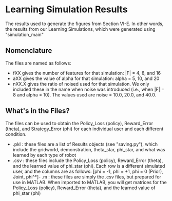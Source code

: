 # Learning Simulation Results

The results used to generate the figures from Section VI-E. In other words, the results from our Learning Simulations, which were generated using "simulation_main"

## Nomenclature
The files are named as follows:

- fXX gives the number of features for that simulation: |F| = 4, 8, and 16
- aXX gives the value of alpha for that simulation: alpha = 5, 10, and 20
- nXX.X gives the ratio of noised used for that simulation. We only included these in the name when noise was introduced (i.e., when |F| = 8 and alpha = 10). The values used are noise = 10.0, 20.0, and 40.0.

## What's in the Files?
The files can be used to obtain the Policy_Loss (policy), Reward_Error (theta), and Strategy_Error (phi) for each individual user and each different condition.

- .pkl : these files are a list of Results objects (see "saving.py"), which include the gridworld, demonstration, theta_star, phi_star, and what was learned by each type of robot
- .csv : these files include the Policy_Loss (policy), Reward_Error (theta), and the learned value of phi_star (phi). Each row is a different simulated user, and the columns are as follows: [phi = -1, phi = +1, phi = 0 (Prior), Joint, phi^*]- .m : these files are simply the .csv files, but prepared for use in MATLAB. When imported to MATLAB, you will get matrices for the Policy_Loss (policy), Reward_Error (theta), and the learned value of phi_star (phi)
